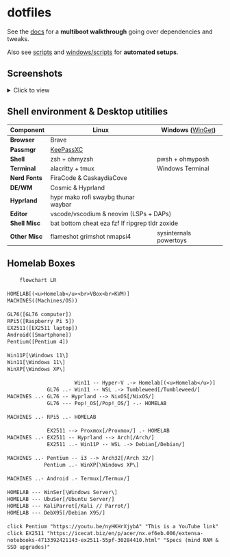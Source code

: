 # dotfiles

<!--
    TODO: blend zsh and bash configuration (aliases, variables, functions)
    TODO: scripts/autosetup: keep base, try move else elsewhere
-->

See the [docs](/docs/) for a **multiboot walkthrough** going over dependencies and tweaks.

Also see [scripts](/scripts/) and [windows/scripts](/windows/scripts/) for **automated setups**.

## Screenshots 

<details>
<summary>Click to view</summary>

### Arch i3

![nvim_telescope](/img/screenshots/i3-nvim_telescope.png)
![nvim_peek](/img/screenshots/i3-nvim_peek.png)
![i3_pacman](/img/screenshots/i3-pacman.png)

### Arch Hyprland

<!-- ![codium-nvim](/img/screenshots/hypr-vscodium_nvimLSP.png) -->
![hypr-nvim_brave](/img/screenshots/hypr-brave_nvimLSP.png)
![hypr-misc](/img/screenshots/hypr-neofetch_man_btm_eza.png)

### Debian_X95

![Debian_X95](/img/screenshots/debianX95.png)

### NixOS Hyprland

![nixos-hypr_desktop](/img/screenshots/nixos-hypr_desktop.png)


<!--
https://github.com/lauroro/hyprland-dotfiles
https://github.com/hyper-dot/Arch-Hyprland
https://github.com/gasech/hyprland-dots
 -->
 <!--
### NixOS Hyprland
### Pop!_OS
- devilspie: codium
![a](/img/screenshots/a)

#### alacritty
#### btop
#### bat
#### **neovim**
#### mako
#### man
#### rofi
#### waybar
#### *zsh*

### Windows 11
#### *powershell*
#### windows terminal
#### winget
 -->

</details>


## Shell environment & Desktop utitilies


<table>
    <thead>
        <tr>
            <th>Component</th>
            <th>Linux</th>
            <th>Windows (<a style="font-weight:normal" href="https://github.com/microsoft/winget-cli">WinGet</a>)</th>
        </tr>
    </thead>
    <tbody>
        <tr>
            <td><b>Browser</b></td>
            <td colspan="2">Brave</td>
        </tr>
        <tr>
            <td><b>Passmgr</b></td>
            <td colspan=2><a href="https://keepassxc.org/">KeePassXC</a></td>
        </tr>
        <tr>
            <td><b>Shell</b></td>
            <td>zsh + ohmyzsh</td>
            <td>pwsh + ohmyposh</td>
        </tr>
        <tr>
            <td><b>Terminal</b></td>
            <td>alacritty + tmux</td>
            <td>Windows Terminal</td>
        </tr>
        <tr>
            <td><b>Nerd Fonts</b></td>
            <td colspan="2">FiraCode & CaskaydiaCove</td>
        </tr>
        <tr>
        <tr>
            <td><b>DE/WM</b></td>
            <td>Cosmic & Hyprland</td>
            <td></td>
        </tr>
        <tr>
            <td><b>Hyprland</b></td>
            <td>hypr mako rofi swaybg thunar waybar</td>
            <td></td>
        </tr>
        <tr>
            <td><b>Editor</b></td>
            <td colspan="2">vscode/vscodium & neovim (LSPs + DAPs)</td>
        </tr>
        <tr>
            <td><b>Shell Misc</b></td>
            <td colspan="2">bat bottom cheat eza fzf lf ripgrep tldr zoxide</td>
        </tr>
        <tr>
            <td><b>Other Misc</b></td>
            <td>flameshot grimshot nmapsi4</td>
            <td>sysinternals powertoys</td>
        </tr>
        <!-- <tr>
            <td><b>More Misc</b></td>
            <td colspan="2">Wireshark -- KVM Hyper-V</td>
        </tr> -->
    </tbody>
</table>


## Homelab Boxes


```mermaid
    flowchart LR

HOMELAB[(<u>Homelab</u><br>VBox<br>KVM)]
MACHINES((Machines/OS))

GL76([GL76 computer])
RPi5([Raspberry Pi 5])
EX2511([EX2511 laptop])
Android([Smartphone])
Pentium([Pentium 4])

Win11P[\Windows 11\]
Win11[\Windows 11\]
WinXP[\Windows XP\]

                      Win11 -- Hyper-V .-> Homelab[(<u>Homelab</u>)]
             GL76 ..- Win11 -- WSL .-> Tumbleweed[/Tumbleweed/]
MACHINES ..- GL76 -- Hyprland --> NixOS[/NixOS/]
             GL76 --- Pop!_OS[/Pop!_OS/] -.- HOMELAB

MACHINES ..- RPi5 ..- HOMELAB

             EX2511 --> Proxmox[/Proxmox/] .- HOMELAB
MACHINES ..- EX2511 -- Hyprland --> Arch[/Arch/]
             EX2511 ..- Win11P -- WSL .-> Debian[/Debian/]

MACHINES ..- Pentium -- i3 --> Arch32[/Arch 32/]
            Pentium ..- WinXP[\Windows XP\]
            
MACHINES ..- Android .- Termux[/Termux/]

HOMELAB --- WinSer[\Windows Server\]
HOMELAB --- UbuSer[/Ubuntu Server/]
HOMELAB --- KaliParrot[/Kali // Parrot/]
HOMELAB --- DebX95[/Debian X95/]
            
click Pentium "https://youtu.be/nyHKHrXjybA" "This is a YouTube link"
click EX2511 "https://icecat.biz/en/p/acer/nx.ef6eb.006/extensa-notebooks-4713392421143-ex2511-55pf-30284410.html" "Specs (mind RAM & SSD upgrades)"

```

<!-- Microcontrollers>Microcontrollers]
UNO(Arduino UNO)
Pico(Raspberry Pi Pico)

Microcontrollers ..- Pico
Microcontrollers ..- UNO -->


<!-- 
<table style="text-align: center;">
    <thead>
        <tr>
            <th>Machine</th>
            <th>OS</th>
            <th>DE/WM<br>WSL</th>
            <th>HOMELAB</th>
            <th>Guests</th>
            <th>Services</th>
        </tr>
    </thead>
    <tbody>
        <tr>
            <td></td>
            <td></td>
            <td></td>
            <td></td>
            <td></td>
            <td></td>
        </tr>
        <tr>
            <td rowspan=2>Raspberry Pi 5</td>
            <td colspan=5>...</td>
        </tr>
        <tr>
            <td colspan=5>...</td>
        </tr>
        <tr>
            <td rowspan=6>GL76</td>
            <td>NixOS unstable</td>
            <td>Hyprland</td>
            <td colspan=3></td>
        </tr>
        <tr>
            <td>Windows 11 Pro</td>
            <td>Tumbleweed</td>
            <td>Hyper-V</td>
            <td colspan=2>...</td>
        </tr>
        <tr>
            <td rowspan=4>Pop!_OS</td>
            <td rowspan=4>Cosmic</td>
            <td rowspan=4>VirtualBox<br>+ KVM</td>
            <td>Ubuntu Server</td>
            <td rowspan=3>...</td>
        </tr>
        <tr>
            <td>Windows Server 2022</td>
        </tr>
        <tr>
            <td>Debian_X95</td>
        </tr>
        <tr>
            <td>Windows 11</td>
            <td>mysql</td>
        </tr>
        <tr>
            <td rowspan=4>EX2511</td>
            <td>Arch Linux</td>
            <td>i3</td>
            <td colspan=3></td>
        </tr>
        <tr>
            <td>Windows 11</td>
            <td>Debian</td>
            <td>Hyper-V</td>
            <td colspan=2>...</td>
        </tr>
        <tr>
            <td rowspan=2 colspan=3>Proxmox</td>
            <td>Ubuntu Server</td>
            <td>...</td>
        </tr>
        <tr>
            <td colspan=2>...</td>
        </tr>
        <tr>
            <td rowspan=2>Pentium 4</td>
            <td>Arch 32</td>
            <td>i3</td>
            <td rowspan=2 colspan=3></td>
        </tr>
        <tr>
            <td colspan=2>Windows XP</td>
        </tr>
        <tr>
            <td>Phone</td>
            <td colspan=2>Termux</td>
            <td colspan=2></td>
            <td>mysql</td>
        </tr>
    </tbody>
</table>
 -->



<!-- ## Dev Tools
### R3C0N NM4P
- Arguments
- Screenshot
-->



